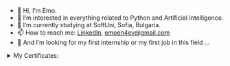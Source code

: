 - 👋 Hi, I’m Emo.
- 👀 I’m interested in everything related to Python and Artificial Intelligence.
- 🌱 I’m currently studying at SoftUni, Sofia, Bulgaria.
- 📫 How to reach me: [LinkedIn](https://www.linkedin.com/in/emil-enchev-445436163/), emoen4ev@gmail.com
- 💞️ Аnd I’m looking for my first internship or my first job in this field ...
<details>
<summary>My Certificates:</summary>
  
- [Programming Basics](https://softuni.bg/certificates/details/124638/a4bd60cf)

- [Programming Fundamentals with Python](https://softuni.bg/certificates/details/131756/ed84e531)

- [Python Advanced](https://softuni.bg/certificates/details/135963/28f03b2d)

- [Stepik: "Поколение Python": курс для начинающих](https://stepik.org/cert/1360453)
  
</details>

<!---
emoen4ev/emoen4ev is a ✨ special ✨ repository because its `README.md` (this file) appears on your GitHub profile.
You can click the Preview link to take a look at your changes.
--->
